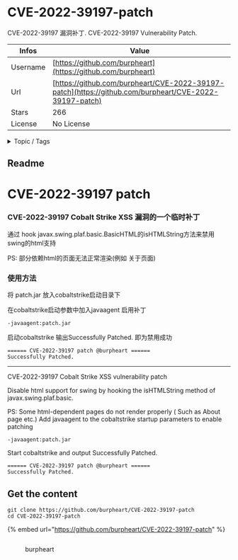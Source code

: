 # CVE-2022-39197-patch

CVE-2022-39197 漏洞补丁. CVE-2022-39197 Vulnerability Patch. 

| Infos    | Value                                                              |
| -------- | -------------------------------------------------------------------|
| Username | [https://github.com/burpheart](https://github.com/burpheart) |
| Url      | [https://github.com/burpheart/CVE-2022-39197-patch](https://github.com/burpheart/CVE-2022-39197-patch)                                               |
| Stars    | 266                                                          |
| License  | No License                                                        |

<details>

<summary>Topic / Tags</summary>

* cobalt-strike* cobaltstrike* cve-2022-39197

</details>

## Readme

# CVE-2022-39197 patch

### CVE-2022-39197 Cobalt Strike XSS 漏洞的一个临时补丁

通过 hook javax.swing.plaf.basic.BasicHTML的isHTMLString方法来禁用swing的html支持

PS: 部分依赖html的页面无法正常渲染(例如 关于页面)

### 使用方法
将 patch.jar 放入cobaltstrike启动目录下

在cobaltstrike启动参数中加入javaagent 启用补丁
```
-javaagent:patch.jar
```

启动cobaltstrike 输出Successfully Patched. 即为禁用成功
```
====== CVE-2022-39197 patch @burpheart ======
Successfully Patched.
```


------------------
CVE-2022-39197 Cobalt Strike XSS vulnerability patch

Disable html support for swing by hooking the isHTMLString method of javax.swing.plaf.basic.

PS: Some html-dependent pages do not render properly ( Such as About page etc.)
Add javaagent to the cobaltstrike startup parameters to enable patching
```
-javaagent:patch.jar
```

Start cobaltstrike and output Successfully Patched.
```
====== CVE-2022-39197 patch @burpheart ======
Successfully Patched.
```



## Get the content

```
git clone https://github.com/burpheart/CVE-2022-39197-patch
cd CVE-2022-39197-patch
```

{% embed url="https://github.com/burpheart/CVE-2022-39197-patch" %}

<figure><img src="https://avatars.githubusercontent.com/u/35721255?v=4" alt=""><figcaption><p>burpheart</p></figcaption></figure>
